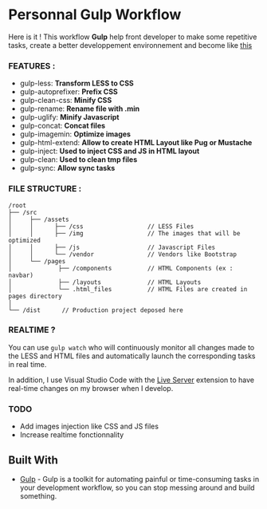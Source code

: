 # Personnal Gulp Workflow

Here is it ! This workflow **Gulp** help front developer to make some repetitive tasks, create a better developpement environnement and become like [this](https://coub.com/view/17c0vx)

### FEATURES :
- gulp-less: **Transform LESS to CSS**
- gulp-autoprefixer: **Prefix CSS**
- gulp-clean-css: **Minify CSS**
- gulp-rename: **Rename file with .min**
- gulp-uglify: **Minify Javascript**
- gulp-concat: **Concat files**
- gulp-imagemin: **Optimize images**
- gulp-html-extend: **Allow to create HTML Layout like Pug or Mustache**
- gulp-inject: **Used to inject CSS and JS in HTML layout**
- gulp-clean: **Used to clean tmp files**
- gulp-sync: **Allow sync tasks**

### FILE STRUCTURE :
```
/root
├── /src
│     ├── /assets
│     │      ├── /css                  // LESS Files
│     │      ├── /img                  // The images that will be optimized
│     │      ├── /js                   // Javascript Files
│     │      └── /vendor               // Vendors like Bootstrap
│     └── /pages
│             ├── /components          // HTML Components (ex : navbar)
│             ├── /layouts             // HTML Layouts
│             └── .html_files          // HTML Files are created in pages directory
│
└── /dist      // Production project deposed here
```

### REALTIME ?
You can use `gulp watch` who will continuously monitor all changes made to the LESS and HTML files and automatically launch the corresponding tasks in real time.

In addition, I use Visual Studio Code with the [Live Server](https://github.com/ritwickdey/vscode-live-server)  extension to have real-time changes on my browser when I develop.

### TODO
- Add images injection like CSS and JS files
- Increase realtime fonctionnality

## Built With
* [Gulp](https://gulpjs.com/) - Gulp is a toolkit for automating painful or time-consuming tasks in your development workflow, so you can stop messing around and build something. 

